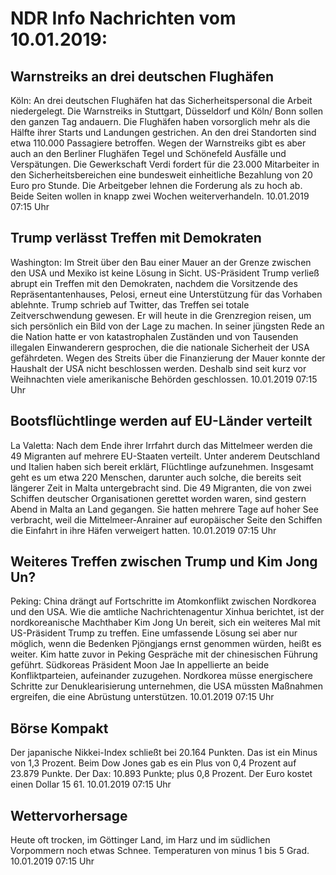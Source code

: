 # NDR Info Nachrichten vom 10.01.2019:


## Warnstreiks an drei deutschen Flughäfen
Köln: An drei deutschen Flughäfen hat das Sicherheitspersonal die Arbeit niedergelegt. Die Warnstreiks in Stuttgart, Düsseldorf und Köln/ Bonn sollen den ganzen Tag andauern. Die Flughäfen haben vorsorglich mehr als die Hälfte ihrer Starts und Landungen gestrichen. An den drei Standorten sind etwa 110.000 Passagiere betroffen. Wegen der Warnstreiks gibt es aber auch an den Berliner Flughäfen Tegel und Schönefeld Ausfälle und Verspätungen. Die Gewerkschaft Verdi fordert für die 23.000 Mitarbeiter in den Sicherheitsbereichen eine bundesweit einheitliche Bezahlung von 20 Euro pro Stunde. Die Arbeitgeber lehnen die Forderung als zu hoch ab. Beide Seiten wollen in knapp zwei Wochen weiterverhandeln. 10.01.2019 07:15 Uhr 

## Trump verlässt Treffen mit Demokraten
Washington: Im Streit über den Bau einer Mauer an der Grenze zwischen den USA und Mexiko ist keine Lösung in Sicht. US-Präsident Trump verließ abrupt ein Treffen mit den Demokraten, nachdem die Vorsitzende des Repräsentantenhauses, Pelosi, erneut eine Unterstützung für das Vorhaben ablehnte. Trump schrieb auf Twitter, das Treffen sei totale Zeitverschwendung gewesen. Er will heute in die Grenzregion reisen, um sich persönlich ein Bild von der Lage zu machen. In seiner jüngsten Rede an die Nation hatte er von katastrophalen Zuständen und von Tausenden illegalen Einwanderern gesprochen, die die nationale Sicherheit der USA gefährdeten. Wegen des Streits über die Finanzierung der Mauer konnte der Haushalt der USA nicht beschlossen werden. Deshalb sind seit kurz vor Weihnachten viele amerikanische Behörden geschlossen. 10.01.2019 07:15 Uhr 

## Bootsflüchtlinge werden auf EU-Länder verteilt
La Valetta: Nach dem Ende ihrer Irrfahrt durch das Mittelmeer werden die 49 Migranten auf mehrere EU-Staaten verteilt. Unter anderem Deutschland und Italien haben sich bereit erklärt, Flüchtlinge aufzunehmen. Insgesamt geht es um etwa 220 Menschen, darunter auch solche, die bereits seit längerer Zeit in Malta untergebracht sind. Die 49 Migranten, die von zwei Schiffen deutscher Organisationen gerettet worden waren, sind gestern Abend in Malta an Land gegangen. Sie hatten mehrere Tage auf hoher See verbracht, weil die Mittelmeer-Anrainer auf europäischer Seite den Schiffen die Einfahrt in ihre Häfen verweigert hatten. 10.01.2019 07:15 Uhr 

## Weiteres Treffen zwischen Trump und Kim Jong Un?
Peking: China drängt auf Fortschritte im Atomkonflikt zwischen Nordkorea und den USA. Wie die amtliche Nachrichtenagentur Xinhua berichtet, ist der nordkoreanische Machthaber Kim Jong Un bereit, sich ein weiteres Mal mit US-Präsident Trump zu treffen. Eine umfassende Lösung sei aber nur möglich, wenn die Bedenken Pjöngjangs ernst genommen würden, heißt es weiter. Kim hatte zuvor in Peking Gespräche mit der chinesischen Führung geführt. Südkoreas Präsident Moon Jae In appellierte an beide Konfliktparteien, aufeinander zuzugehen. Nordkorea müsse energischere Schritte zur Denuklearisierung unternehmen, die USA müssten Maßnahmen ergreifen, die eine Abrüstung unterstützen. 10.01.2019 07:15 Uhr 

## Börse Kompakt
Der japanische Nikkei-Index schließt bei 20.164 Punkten. Das ist ein Minus von 1,3 Prozent. Beim Dow Jones gab es ein Plus von 0,4 Prozent auf 23.879 Punkte. Der Dax:			10.893 Punkte; plus 0,8 Prozent. Der Euro kostet einen Dollar 15 61. 10.01.2019 07:15 Uhr 

## Wettervorhersage
Heute oft trocken, im Göttinger Land, im Harz und im südlichen Vorpommern noch etwas Schnee. Temperaturen von minus 1 bis 5 Grad. 10.01.2019 07:15 Uhr 
